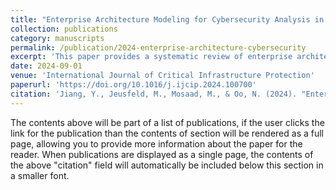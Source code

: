 ```yaml
---
title: "Enterprise Architecture Modeling for Cybersecurity Analysis in Critical Infrastructures - A Systematic Literature Review"
collection: publications
category: manuscripts
permalink: /publication/2024-enterprise-architecture-cybersecurity
excerpt: 'This paper provides a systematic review of enterprise architecture modeling for cybersecurity assessment, with a focus on critical infrastructures.'
date: 2024-09-01
venue: 'International Journal of Critical Infrastructure Protection'
paperurl: 'https://doi.org/10.1016/j.ijcip.2024.100700'
citation: 'Jiang, Y., Jeusfeld, M., Mosaad, M., & Oo, N. (2024). "Enterprise Architecture Modeling for Cybersecurity Analysis in Critical Infrastructures - A Systematic Literature Review." <i>International Journal of Critical Infrastructure Protection</i>, 46, 100700.'
---
```



The contents above will be part of a list of publications, if the user clicks the link for the publication than the contents of section will be rendered as a full page, allowing you to provide more information about the paper for the reader. When publications are displayed as a single page, the contents of the above "citation" field will automatically be included below this section in a smaller font.
